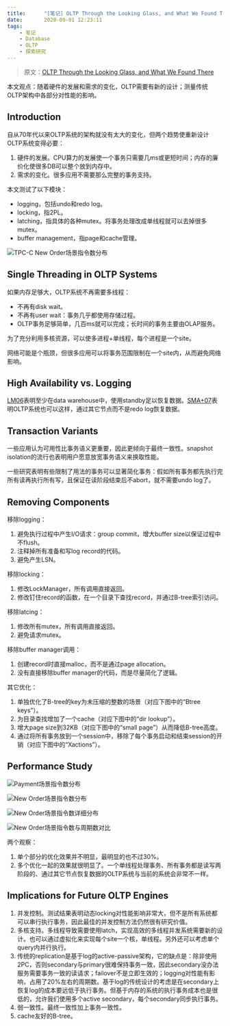 ```yaml
---
title:      "[笔记] OLTP Through the Looking Glass, and What We Found There"
date:       2020-09-01 12:23:11
tags:
    - 笔记
    - Database
    - OLTP
    - 探索研究
---
```


> 原文：[OLTP Through the Looking Glass, and What We Found There](http://pages.cs.wisc.edu/~yxy/cs839-s20/papers/hstore_lookingglass_2008.pdf) 

本文观点：随着硬件的发展和需求的变化，OLTP需要有新的设计；测量传统OLTP架构中各部分对性能的影响。

<!--more-->

## Introduction

自从70年代以来OLTP系统的架构就没有太大的变化，但两个趋势使重新设计OLTP系统变得必要：
1. 硬件的发展。CPU算力的发展使一个事务只需要几ms或更短时间；内存的廉价化使很多DB可以整个放到内存中。
1. 需求的变化。很多应用不需要那么完整的事务支持。

本文测试了以下模块：
- logging，包括undo和redo log。
- locking，指2PL。
- latching，指具体的各种mutex。将事务处理改成单线程就可以去掉很多mutex。
- buffer management，指page和cache管理。

![TPC-C New Order场景指令数分布](/images/2010-09/oltp_f1.jpg)


## Single Threading in OLTP Systems

如果内存足够大，OLTP系统不再需要多线程：
- 不再有disk wait。
- 不再有user wait：事务几乎都使用存储过程。
- OLTP事务足够简单，几百ms就可以完成；长时间的事务主要由OLAP服务。

为了充分利用多核资源，可以使多进程+单线程，每个进程是一个site。

网络可能是个瓶颈，但很多应用可以将事务范围限制在一个site内，从而避免网络影响。

## High Availability vs. Logging

[LM06](http://www.vldb.org/conf/2006/p703-lau.pdf)表明至少在data warehouse中，使用standby足以恢复数据。[SMA+07](http://acm.mementodepot.org/pubs/books/3226595/3226595.3226637/3226595.3226637.pdf)表明OLTP系统也可以这样，通过其它节点而不是redo log恢复数据。

## Transaction Variants

一些应用认为可用性比事务语义更重要，因此更倾向于最终一致性。snapshot isolation的流行也表明用户愿意放宽事务语义来换取性能。

一些研究表明有些限制了用法的事务可以显著简化事务：假如所有事务都先执行完所有读再执行所有写，且保证在读阶段结束后不abort，就不需要undo log了。

## Removing Components

移除logging：
1. 避免执行过程中产生I/O请求：group commit，增大buffer size以保证过程中不flush。
1. 注释掉所有准备和写log record的代码。
1. 避免产生LSN。

移除locking：
1. 修改LockManager，所有调用直接返回。
1. 修改钉住record的函数，在一个目录下查找record，并通过B-tree索引访问。

移除latcing：
1. 修改所有mutex，所有调用直接返回。
1. 避免请求mutex。

移除buffer manager调用：
1. 创建record时直接malloc，而不是通过page allocation。
1. 没有直接移除buffer manager的代码，而是尽量简化了逻辑。

其它优化：
1. 单独优化了B-tree的key为未压缩的整数的场景（对应下图中的“Btree keys”）。
1. 为目录查找增加了一个cache（对应下图中的“dir lookup”）。
1. 增大page size到32KB（对应下图中的“small page”）从而降低B-tree高度。
1. 通过将所有事务放到一个session中，移除了每个事务启动和结束session的开销（对应下图中的“Xactions”）。

## Performance Study

![Payment场景指令数分布](/images/2010-09/oltp_f5.jpg)

![New Order场景指令数分布](/images/2010-09/oltp_f6.jpg)

![New Order场景指令数详细分布](/images/2010-09/oltp_f7.jpg)

![New Order场景指令数与周期数对比](/images/2010-09/oltp_f8.jpg)

两个观察：
1. 单个部分的优化效果并不明显，最明显的也不过30%。
1. 多个优化一起的效果就很明显了。一个单线程处理事务、所有事务都是读写两阶段的、通过其它节点恢复数据的OLTP系统与当前的系统会非常不一样。

## Implications for Future OLTP Engines

1. 并发控制。测试结果表明动态locking对性能影响非常大，但不是所有系统都可以串行执行事务，因此最佳的并发控制方法仍然很有研究价值。
1. 多核支持。多线程导致需要使用latch，实现高效的多线程并发系统需要新的设计。也可以通过虚拟化来实现每个site一个核，单线程。另外还可以考虑单个query内并行执行。
1. 传统的replication是基于log的active-passive架构，它的缺点是：除非使用2PC，否则secondary与primary很难保持事务一致，因此secondary没办法服务需要事务一致的读请求；failover不是立即生效的；logging对性能有影响，占用了20%左右的周期数。基于log的传统设计的考虑是在secondary上恢复log的成本要远低于执行事务。但基于内存的系统的执行事务成本也是很低的，允许我们使用多个active secondary，每个secondary同步执行事务。
1. 弱一致性。最终一致性加上事务一致性。
1. cache友好的B-tree。
